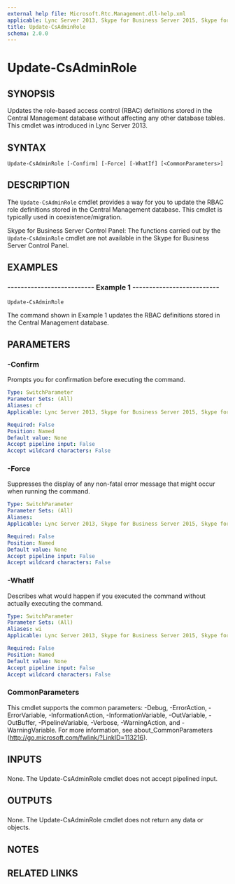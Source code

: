```yaml
---
external help file: Microsoft.Rtc.Management.dll-help.xml
applicable: Lync Server 2013, Skype for Business Server 2015, Skype for Business Server 2019
title: Update-CsAdminRole
schema: 2.0.0
---
```


# Update-CsAdminRole

## SYNOPSIS
Updates the role-based access control (RBAC) definitions stored in the Central Management database without affecting any other database tables.
This cmdlet was introduced in Lync Server 2013.


## SYNTAX

```
Update-CsAdminRole [-Confirm] [-Force] [-WhatIf] [<CommonParameters>]
```

## DESCRIPTION
The `Update-CsAdminRole` cmdlet provides a way for you to update the RBAC role definitions stored in the Central Management database.
This cmdlet is typically used in coexistence/migration.

Skype for Business Server Control Panel: The functions carried out by the `Update-CsAdminRole` cmdlet are not available in the Skype for Business Server Control Panel.


## EXAMPLES

### -------------------------- Example 1 --------------------------
```
Update-CsAdminRole
```

The command shown in Example 1 updates the RBAC definitions stored in the Central Management database.


## PARAMETERS

### -Confirm
Prompts you for confirmation before executing the command.

```yaml
Type: SwitchParameter
Parameter Sets: (All)
Aliases: cf
Applicable: Lync Server 2013, Skype for Business Server 2015, Skype for Business Server 2019

Required: False
Position: Named
Default value: None
Accept pipeline input: False
Accept wildcard characters: False
```

### -Force
Suppresses the display of any non-fatal error message that might occur when running the command.

```yaml
Type: SwitchParameter
Parameter Sets: (All)
Aliases: 
Applicable: Lync Server 2013, Skype for Business Server 2015, Skype for Business Server 2019

Required: False
Position: Named
Default value: None
Accept pipeline input: False
Accept wildcard characters: False
```

### -WhatIf
Describes what would happen if you executed the command without actually executing the command.

```yaml
Type: SwitchParameter
Parameter Sets: (All)
Aliases: wi
Applicable: Lync Server 2013, Skype for Business Server 2015, Skype for Business Server 2019

Required: False
Position: Named
Default value: None
Accept pipeline input: False
Accept wildcard characters: False
```

### CommonParameters
This cmdlet supports the common parameters: -Debug, -ErrorAction, -ErrorVariable, -InformationAction, -InformationVariable, -OutVariable, -OutBuffer, -PipelineVariable, -Verbose, -WarningAction, and -WarningVariable. For more information, see about_CommonParameters (http://go.microsoft.com/fwlink/?LinkID=113216).

## INPUTS

###  
None.
The Update-CsAdminRole cmdlet does not accept pipelined input.

## OUTPUTS

###  
None.
The Update-CsAdminRole cmdlet does not return any data or objects.

## NOTES

## RELATED LINKS

